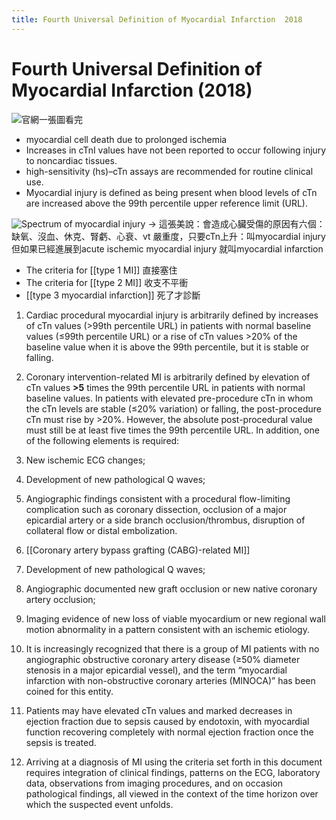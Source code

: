 ```yaml
---
title: Fourth Universal Definition of Myocardial Infarction  2018 
---
```

# Fourth Universal Definition of Myocardial Infarction (2018)
![官網一張圖看完](https://i.imgur.com/f0UkPNT.jpg)

- myocardial cell death due to prolonged ischemia
- Increases in cTnI values have not been reported to occur following injury to noncardiac tissues.
- high-sensitivity (hs)–cTn assays are recommended for routine clinical use.
- Myocardial injury is defined as being present when blood levels of cTn are increased above the 99th percentile upper reference limit (URL).

 ![Spectrum of myocardial injury](https://i.imgur.com/8zCtgU8.png)
-> 這張美說：會造成心臟受傷的原因有六個：
缺氧、沒血、休克、腎虧、心衰、vt
嚴重度，只要cTn上升：叫myocardial injury
但如果已經進展到acute ischemic myocardial injury 就叫myocardial infarction

- The criteria for [[type 1 MI]] 直接塞住
- The criteria for [[type 2 MI]] 收支不平衝
- [[type 3 myocardial infarction]] 死了才診斷

1.  Cardiac procedural myocardial injury is arbitrarily defined by increases of cTn values (>99th percentile URL) in patients with normal baseline values (≤99th percentile URL) or a rise of cTn values >20% of the baseline value when it is above the 99th percentile, but it is stable or falling.
2.  Coronary intervention-related MI is arbitrarily defined by elevation of cTn values **\>5** times the 99th percentile URL in patients with normal baseline values. In patients with elevated pre-procedure cTn in whom the cTn levels are stable (≤20% variation) or falling, the post-procedure cTn must rise by >20%. However, the absolute post-procedural value must still be at least five times the 99th percentile URL. In addition, one of the following elements is required:

3.  New ischemic ECG changes;
4.  Development of new pathological Q waves;
5.  Angiographic findings consistent with a procedural flow-limiting complication such as coronary dissection, occlusion of a major epicardial artery or a side branch occlusion/thrombus, disruption of collateral flow or distal embolization.

6.  [[Coronary artery bypass grafting (CABG)-related MI]]

7.  Development of new pathological Q waves;
8.  Angiographic documented new graft occlusion or new native coronary artery occlusion;
9.  Imaging evidence of new loss of viable myocardium or new regional wall motion abnormality in a pattern consistent with an ischemic etiology.

10.  It is increasingly recognized that there is a group of MI patients with no angiographic obstructive coronary artery disease (≥50% diameter stenosis in a major epicardial vessel), and the term “myocardial infarction with non-obstructive coronary arteries (MINOCA)” has been coined for this entity.
11.  Patients may have elevated cTn values and marked decreases in ejection fraction due to sepsis caused by endotoxin, with myocardial function recovering completely with normal ejection fraction once the sepsis is treated.
12.  Arriving at a diagnosis of MI using the criteria set forth in this document requires integration of clinical findings, patterns on the ECG, laboratory data, observations from imaging procedures, and on occasion pathological findings, all viewed in the context of the time horizon over which the suspected event unfolds.
